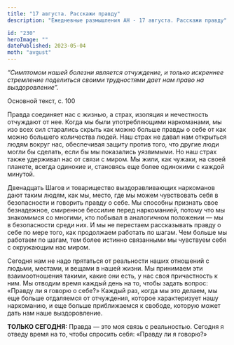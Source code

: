 ```yaml
---
title: "17 августа. Расскажи правду"
description: "Ежедневные размышления АН - 17 августа. Расскажи правду"

id: "230"
heroImage: ""
datePublished: 2023-05-04
moth: "avgust"
---
```


_“Симптомом нашей болезни является отчуждение, и только искреннее стремление
поделиться своими трудностями дает нам право на выздоровление”._

Основной текст, с. 100

Правда соединяет нас с жизнью, а страх, изоляция и нечестность отчуждают от
нее. Когда мы были употребляющими наркоманами, мы изо всех сил старались
скрыть как можно больше правды о себе от как можно большего количества людей.
Наш страх не давал нам открыться людям вокруг нас, обеспечивая защиту против
того, что другие люди могли бы сделать, если бы мы показались уязвимыми. Но
наш страх также удерживал нас от связи с миром. Мы жили, как чужаки, на своей
планете, всегда одинокие и, становясь еще более одинокими с каждой минутой.

Двенадцать Шагов и товарищество выздоравливающих наркоманов дают таким людям,
как мы, место, где мы можем чувствовать себя в безопасности и говорить правду
о себе. Мы способны признать свое безнадежное, смиренное бессилие перед
наркоманией, потому что мы знакомимся со многими, кто побывал в аналогичном
положении — мы в безопасности среди них. И мы не перестаем рассказывать правду
о себе по мере того, как продолжаем работать по шагам. Чем больше мы работаем
по шагам, тем более истинно связанными мы чувствуем себя с окружающим нас
миром.

Сегодня нам не надо прятаться от реальности наших отношений с людьми, местами,
и вещами в нашей жизни. Мы принимаем эти взаимоотношения такими, какие они
есть, у нас своя причастность к ним. Мы отводим время каждый день на то, чтобы
задать вопрос: «Правду ли я говорю о себе?» Каждый раз, когда мы это делаем,
мы еще больше отдаляемся от отчуждения, которое характеризует нашу наркоманию,
и еще больше приближаемся к свободе, которую может дать нам наше
выздоровление.

**ТОЛЬКО СЕГОДНЯ:** Правда — это моя связь с реальностью. Сегодня я отведу
время на то, чтобы спросить себя: «Правду ли я говорю?»
